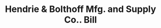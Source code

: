 ---
doi: 10.7916/D8QG04TS
date_other: '1900'
date_other_textual: 1900-1909
form: printed ephemera
genre:
- Invoices
name:
- Hendrie & Bolthoff Mfg. and Supply Co.
object_in_context_url: https://biggert.cul.columbia.edu/items/view/ave_biggert_00045
subject_hierarchical_geographic:
- Denver, Colorado, United States
subject_name:
- Hendrie & Bolthoff Mfg. and Supply Co.
title: Hendrie & Bolthoff Mfg. and Supply Co.. Bill
sort_title: Hendrie & Bolthoff Mfg. and Supply Co.. Bill
call_number: ave_biggert_00045
coordinates:
- 39.761944444444445,-104.88111111111111
pid: ave_biggert_00045
identifiers: ave_biggert_00045
canvas_id: ldpd:395320
permalink: "/items/ave_biggert_00045/"
layout: iiif-image-page
---